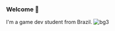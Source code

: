 ### Welcome 👋
I'm a game dev student from Brazil.
![bg3](https://github.com/DuduBertol/DuduBertol/assets/88258208/d6b8dc29-0e99-4dc2-bb1a-7ec4f4b4277c)


<!--
**DuduBertol/DuduBertol** is a ✨ _special_ ✨ repository because its `README.md` (this file) appears on your GitHub profile.

Here are some ideas to get you started:

- 🔭 I’m currently working on ...
- 🌱 I’m currently learning ...
- 👯 I’m looking to collaborate on ...
- 🤔 I’m looking for help with ...
- 💬 Ask me about ...
- 📫 How to reach me: ...
- 😄 Pronouns: ...
- ⚡ Fun fact: ...
-->
